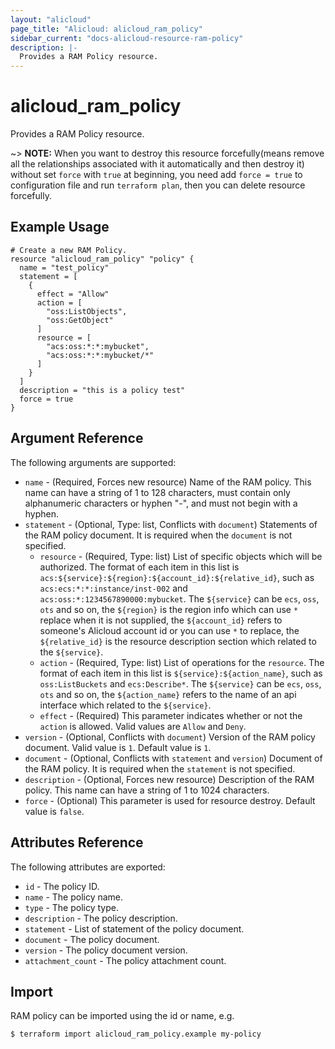 ```yaml
---
layout: "alicloud"
page_title: "Alicloud: alicloud_ram_policy"
sidebar_current: "docs-alicloud-resource-ram-policy"
description: |-
  Provides a RAM Policy resource.
---
```


# alicloud\_ram\_policy

Provides a RAM Policy resource. 

~> **NOTE:** When you want to destroy this resource forcefully(means remove all the relationships associated with it automatically and then destroy it) without set `force`  with `true` at beginning, you need add `force = true` to configuration file and run `terraform plan`, then you can delete resource forcefully.

## Example Usage

```
# Create a new RAM Policy.
resource "alicloud_ram_policy" "policy" {
  name = "test_policy"
  statement = [
    {
      effect = "Allow"
      action = [
        "oss:ListObjects",
        "oss:GetObject"
      ]
      resource = [
        "acs:oss:*:*:mybucket",
        "acs:oss:*:*:mybucket/*"
      ]
    }
  ]
  description = "this is a policy test"
  force = true
}
```
## Argument Reference

The following arguments are supported:

* `name` - (Required, Forces new resource) Name of the RAM policy. This name can have a string of 1 to 128 characters, must contain only alphanumeric characters or hyphen "-", and must not begin with a hyphen.
* `statement` - (Optional,  Type: list, Conflicts with `document`) Statements of the RAM policy document. It is required when the `document` is not specified.
     * `resource` - (Required, Type: list) List of specific objects which will be authorized. The format of each item in this list is `acs:${service}:${region}:${account_id}:${relative_id}`, such as `acs:ecs:*:*:instance/inst-002` and `acs:oss:*:1234567890000:mybucket`. The `${service}` can be `ecs`, `oss`, `ots` and so on, the `${region}` is the region info which can use `*` replace when it is not supplied, the `${account_id}` refers to someone's Alicloud account id or you can use `*` to replace, the `${relative_id}` is the resource description section which related to the `${service}`.
     * `action` - (Required, Type: list) List of operations for the `resource`. The format of each item in this list is `${service}:${action_name}`, such as `oss:ListBuckets` and `ecs:Describe*`. The `${service}` can be `ecs`, `oss`, `ots` and so on, the `${action_name}` refers to the name of an api interface which related to the `${service}`.
     * `effect` - (Required) This parameter indicates whether or not the `action` is allowed. Valid values are `Allow` and `Deny`.
* `version` - (Optional, Conflicts with `document`) Version of the RAM policy document. Valid value is `1`. Default value is `1`.
* `document` - (Optional, Conflicts with `statement` and `version`) Document of the RAM policy. It is required when the `statement` is not specified.
* `description` - (Optional, Forces new resource) Description of the RAM policy. This name can have a string of 1 to 1024 characters.
* `force` - (Optional) This parameter is used for resource destroy. Default value is `false`.

## Attributes Reference

The following attributes are exported:

* `id` - The policy ID.
* `name` - The policy name.
* `type` - The policy type.
* `description` - The policy description.
* `statement` - List of statement of the policy document.
* `document` - The policy document.
* `version` - The policy document version.
* `attachment_count` - The policy attachment count.

## Import

RAM policy can be imported using the id or name, e.g.

```
$ terraform import alicloud_ram_policy.example my-policy
```